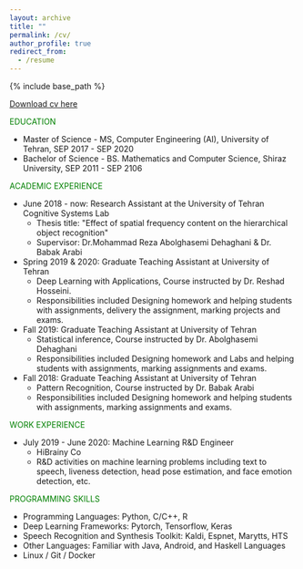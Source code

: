 ```yaml
---
layout: archive
title: ""
permalink: /cv/
author_profile: true
redirect_from:
  - /resume
---
```


{% include base_path %}

[Download cv here](http://esmaeilfarhang.github.io/files/CV.pdf)


<font color="green">EDUCATION</font>

* Master of Science - MS, Computer Engineering (AI), University of Tehran, SEP 2017 - SEP 2020
* Bachelor of Science - BS. Mathematics and Computer Science, Shiraz University, SEP 2011 - SEP 2106

<font color="green">ACADEMIC EXPERIENCE</font>

  * June 2018 - now: Research Assistant at the University of Tehran Cognitive Systems Lab
    * Thesis title: "‫‪Effect‬‬ ‫‪of‬‬ ‫‪spatial‬‬ ‫‪frequency‬‬ ‫‪content‬‬ ‫‪on‬‬ ‫‪the‬‬ ‫‪hierarchical‬‬ ‫‪object‬‬ ‫‪recognition‬‬"
    * Supervisor: Dr.Mohammad Reza Abolghasemi Dehaghani & Dr. Babak Arabi
  * Spring 2019 & 2020: Graduate Teaching Assistant at University of Tehran
    * Deep Learning with Applications, Course instructed by Dr. Reshad Hosseini.
    * Responsibilities included Designing homework and helping students with assignments, delivery the assignment, marking projects and exams.
  * Fall 2019: Graduate Teaching Assistant at University of Tehran
    * Statistical inference, Course instructed by Dr. Abolghasemi Dehaghani
    * Responsibilities included Designing homework and Labs and helping students with assignments, marking assignments and exams.
  * Fall 2018: Graduate Teaching Assistant at University of Tehran
    * Pattern Recognition, Course instructed by Dr. Babak Arabi
    * Responsibilities included Designing homework and helping students with assignments, marking assignments and exams.


<font color="green">WORK EXPERIENCE</font>

* July 2019 - June 2020: Machine Learning R&D Engineer
  * HiBrainy Co
  * R&D activities on machine learning problems including text to speech, liveness detection, head pose estimation, and face emotion detection, etc.
  
<font color="green">PROGRAMMING SKILLS</font>

  * Programming Languages: Python, C/C++, R
  * Deep Learning Frameworks: Pytorch, Tensorflow, Keras
  * Speech Recognition and Synthesis Toolkit: Kaldi, Espnet, Marytts, HTS
  * Other Languages: Familiar with Java, Android, and Haskell Languages
  * Linux / Git / Docker
  
  
<!-- PUBLICATIONS -->
  
 
<!-- TALKS -->
  
